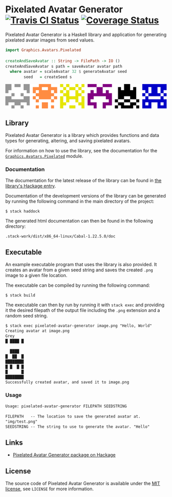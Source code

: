 # Pixelated Avatar Generator [![Travis CI Status](https://api.travis-ci.org/ExcaliburZero/pixelated-avatar-generator.svg)](https://travis-ci.org/ExcaliburZero/pixelated-avatar-generator) [![Coverage Status](https://coveralls.io/repos/github/ExcaliburZero/pixelated-avatar-generator/badge.svg?branch=master)](https://coveralls.io/github/ExcaliburZero/pixelated-avatar-generator?branch=master)
Pixelated Avatar Generator is a Haskell library and application for generating pixelated avatar images from seed values.

```haskell
import Graphics.Avatars.Pixelated

createAndSaveAvatar :: String -> FilePath -> IO ()
createAndSaveAvatar s path = saveAvatar avatar path
  where avatar = scaleAvatar 32 $ generateAvatar seed
        seed   = createSeed s
```

![Some examples of avatars generated by the library.](example_image.png)

## Library
Pixelated Avatar Generator is a library which provides functions and data types for generating, altering, and saving pixelated avatars.

For information on how to use the library, see the documentation for the [`Graphics.Avatars.Pixelated`](https://hackage.haskell.org/package/pixelated-avatar-generator/docs/Graphics-Avatars-Pixelated.html) module.

### Documentation
The documentation for the latest release of the library can be found in [the library's Hackage entry](https://hackage.haskell.org/package/pixelated-avatar-generator).

Documentation of the development versions of the library can be generated by running the following command in the main directory of the project:

```
$ stack haddock
```

The generated html documentation can then be found in the following directory:

```
.stack-work/dist/x86_64-linux/Cabal-1.22.5.0/doc
```

## Executable
An example executable program that uses the library is also provided. It creates an avatar from a given seed string and saves the created `.png` image to a given file location.

The executable can be compiled by running the following command:

```
$ stack build
```

The executable can then by run by running it with `stack exec` and providing it the desired filepath of the output file including the `.png` extension and a random seed string.

```
$ stack exec pixelated-avatar-generator image.png "Hello, World"
Creating avatar at image.png
Grey
█ ████ █
        
  ████  
█  ██  █
████████
█ █  █ █
█      █
████████
Successfully created avatar, and saved it to image.png
```

### Usage
```
Usage: pixelated-avatar-generator FILEPATH SEEDSTRING

FILEPATH   -- The location to save the generated avatar at. "img/test.png"
SEEDSTRING -- The string to use to generate the avatar. "Hello"
```

## Links
* [Pixelated Avatar Generator package on Hackage](https://hackage.haskell.org/package/pixelated-avatar-generator)

## License
The source code of Pixelated Avatar Generator is available under the [MIT license](https://opensource.org/licenses/MIT), see `LICENSE` for more information.
